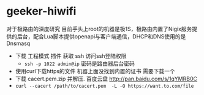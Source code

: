 # geeker-hiwifi
对于极路由的深度研究
目前手头上root的机器是极1S，极路由内置了Nigix服务提供的后台，配合Lua脚本提供openapi与客户端通信，DHCP和DNS使用的是Dnsmasq
- 下载 工程模式 插件 获取 ssh 访问ssh登陆权限
  - `ssh -p 1022 admin@ip` 密码是路由器后台密码
- 使用curl下载https的文件 机器上面没找到内置的证书 需要下载一个
 - 下载 cacert.pem.zip 并解压. 百度云盘 http://pan.baidu.com/s/1qYMRB0C
 - `curl --cacert /path/to/cacert.pem  -L -O https://want.to.com/file`
